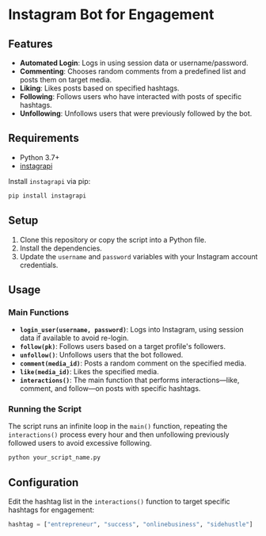 
# Instagram Bot for Engagement



## Features

- **Automated Login**: Logs in using session data or username/password.
- **Commenting**: Chooses random comments from a predefined list and posts them on target media.
- **Liking**: Likes posts based on specified hashtags.
- **Following**: Follows users who have interacted with posts of specific hashtags.
- **Unfollowing**: Unfollows users that were previously followed by the bot.

## Requirements

- Python 3.7+
- [instagrapi](https://github.com/adw0rd/instagrapi)

Install `instagrapi` via pip:
```bash
pip install instagrapi
```

## Setup

1. Clone this repository or copy the script into a Python file.
2. Install the dependencies.
3. Update the `username` and `password` variables with your Instagram account credentials.

## Usage

### Main Functions

- **`login_user(username, password)`**: Logs into Instagram, using session data if available to avoid re-login.
- **`follow(pk)`**: Follows users based on a target profile's followers.
- **`unfollow()`**: Unfollows users that the bot followed.
- **`comment(media_id)`**: Posts a random comment on the specified media.
- **`like(media_id)`**: Likes the specified media.
- **`interactions()`**: The main function that performs interactions—like, comment, and follow—on posts with specific hashtags.

### Running the Script

The script runs an infinite loop in the `main()` function, repeating the `interactions()` process every hour and then unfollowing previously followed users to avoid excessive following.

```python
python your_script_name.py
```

## Configuration

Edit the hashtag list in the `interactions()` function to target specific hashtags for engagement:
```python
hashtag = ["entrepreneur", "success", "onlinebusiness", "sidehustle"]
```

